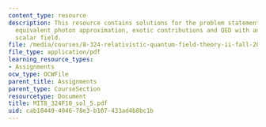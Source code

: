 ```yaml
---
content_type: resource
description: This resource contains solutions for the problem statements related to
  equivalent photon approximation, exotic contributions and QED with an additional
  scalar field.
file: /media/courses/8-324-relativistic-quantum-field-theory-ii-fall-2010/cab18449404678e3b107433ad4b8bc1b_MIT8_324F10_sol_5.pdf
file_type: application/pdf
learning_resource_types:
- Assignments
ocw_type: OCWFile
parent_title: Assignments
parent_type: CourseSection
resourcetype: Document
title: MIT8_324F10_sol_5.pdf
uid: cab18449-4046-78e3-b107-433ad4b8bc1b
---
```

